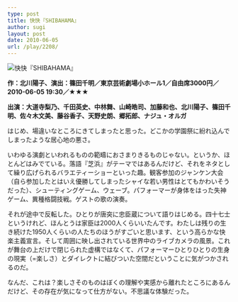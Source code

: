 ```yaml
---
type: post
title: 快快『SHIBAHAMA』
author: sugi
layout: post
date: 2010-06-05
url: /play/2208/
---
```

<img src="/images/play/20100605.jpg" alt="快快『SHIBAHAMA』" class="alignleft" />

**作：北川陽子、演出：篠田千明／東京芸術劇場小ホール1／自由席3000円／2010-06-05 19:30／★★★**

**出演：大道寺梨乃、千田英史、中林舞、山崎皓司、加藤和也、北川陽子、篠田千明、佐々木文美、藤谷香子、天野史朗、郷拓郎、ナジュ・オルガ**

はじめ、場違いなところにきてしまったと思った。どこかの学園祭に紛れ込んでしまったような居心地の悪さ。

いわゆる演劇といわれるものの範疇におさまりきるものじゃない。というか、ほとんどはみでている。落語『芝浜』がテーマではあるんだけど、それをネタとして繰り広げられるバラエティーショーといった趣。観客参加のジャンケン大会（自ら参加したとはいえ優勝してしまったシャイな若い男性はとてもかわいそうだった）、シューティングゲーム、ウェーブ。パフォーマーが身体をはった失神ゲーム、異種格闘技戦。ゲストの歌の演奏。

それが途中で反転した。ひとりが唐突に忠臣蔵について語りはじめる。四十七士というけれど、ほんとうは家臣は2000人くらいいたんです。わたしは残りの生き続けた1950人くらいの人たちのほうがすごいと思います、という高らかな快楽主義宣言。そして周囲に映し出されている世界中のライブカメラの風景。これが舞台の上だけで閉じられた虚構ではなくて、パフォーマーひとりひとりの生身の現実（=楽しさ）とダイレクトに結びついた空間だということに気がつかされるのだ。

なんだ、これは？楽しさそのものはぼくの理解や実感から離れたところにあるんだけど、その存在が気になって仕方がない。不思議な体験だった。

